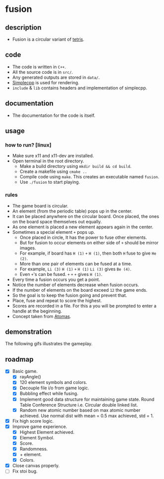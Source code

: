 # fusion

## description
- Fusion is a circular variant of [tetris](https://en.wikipedia.org/wiki/Tetris).

## code
- The code is written in `C++`.
- All the source code is in `src/`.
- Any generated outputs are stored in `data/`.
- [Simplecpp](https://www.cse.iitb.ac.in/~ranade/simplecpp/) is used for rendering.
- `include` & `lib` contains headers and implementation of simplecpp.

## documentation
- The documentation for the code is itself.

## usage

### how to run? [linux]
- Make sure x11 and x11-dev are installed.
- Open terminal in the root directory.
    - Make a build directory using `mkdir build && cd build`.
    - Create a makefile using `cmake ..`
    - Compile code using `make`. This creates an executable named `fusion`.
    - Use `./fusion` to start playing.

### rules
- The game board is circular.
- An element (from the periodic table) pops up in the center.
- It can be placed anywhere on the circular board. Once placed, the ones on the board space themselves out equally.
- As one element is placed a new element appears again in the center.
- Sometimes a special element `+` pops up.
    - Once placed in circle, It has the power to fuse other elements.
    - But for fusion to occur elements on either side of `+` should be mirror images.
    - For example, if board has `H (1)` `+` `H (1)`, then both `H` fuse to give `He (2)`.
    - More than one pair of elements can be fused at a time.
    - For example, `Li (3)` `H (1)` `+` `H (1)` `Li (3)` gives `Be (4)`.
    - Even `+`'s can be fused. `+` `+` `+` gives `H (1)`.
- Every time a fusion occurs you get a point.
- Notice the number of elements decrease when fusion occurs.
- If the number of elements on the board exceed `12` the game ends.
- So the goal is to keep the fusion going and prevent that.
- Place, fuse and repeat to score the highest.
- Scores are recorded in a file. For this a you will be prompted to enter a handle at the beginning.
- Concept taken from [Atomas](https://play.google.com/store/apps/details?id=com.sirnic.atomas&hl=en_US).

## demonstration
The following gifs illustrates the gameplay.

## roadmap
- [x] Basic game.
    - [x] rayAngle()
    - [x] 120 element symbols and colors.
    - [x] Decouple file i/o from game logic.
    - [x] Bubbling effect while fusing.
    - [x] Implement good data structure for maintaining game state. Round Table Conference Structure i.e. Circular double linked list.
    - [x] Random new atomic number based on max atomic number achieved. Use normal dist with mean = 0.5 max achieved, std = 1.
- [x] Fix high score logic.
- [x] Improve game experience.
    - [x] Highest Element achieved.
    - [x] Element Symbol.
    - [x] Score.
    - [x] Randomness.
    - [x] \+ element.
    - [x] Colors.
- [x] Close canvas properly.
- [ ] Fix stoi bug.
